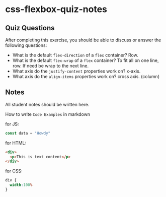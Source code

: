 # css-flexbox-quiz-notes

## Quiz Questions

After completing this exercise, you should be able to discuss or answer the following questions:

- What is the default `flex-direction` of a `flex` container?
Row.
- What is the default `flex-wrap` of a `flex` container?
To fit all on one line, row. If need be wrap to the next line.
- What axis do the `justify-content` properties work on?
x-axis.
- What axis do the `align-items` properties work on?
cross axis. (column)

## Notes

All student notes should be written here.


How to write `Code Examples` in markdown

for JS:
```javascript
const data = "Howdy"
```

for HTML:
```html
<div>
  <p>This is text content</p>
</div>
```

for CSS:
```css
div {
  width:100%
}
```
